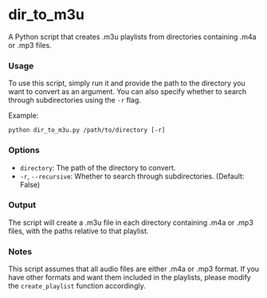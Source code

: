 **dir_to_m3u**
================

A Python script that creates .m3u playlists from directories containing .m4a or .mp3 files.

### Usage

To use this script, simply run it and provide the path to the directory you want to convert as an argument. You can also specify whether to search through subdirectories using the `-r` flag.

Example:
```
python dir_to_m3u.py /path/to/directory [-r]
```

### Options

* `directory`: The path of the directory to convert.
* `-r`, `--recursive`: Whether to search through subdirectories. (Default: False)

### Output

The script will create a .m3u file in each directory containing .m4a or .mp3 files, with the paths relative to that playlist.

### Notes

This script assumes that all audio files are either .m4a or .mp3 format. If you have other formats and want them included in the playlists, please modify the `create_playlist` function accordingly.